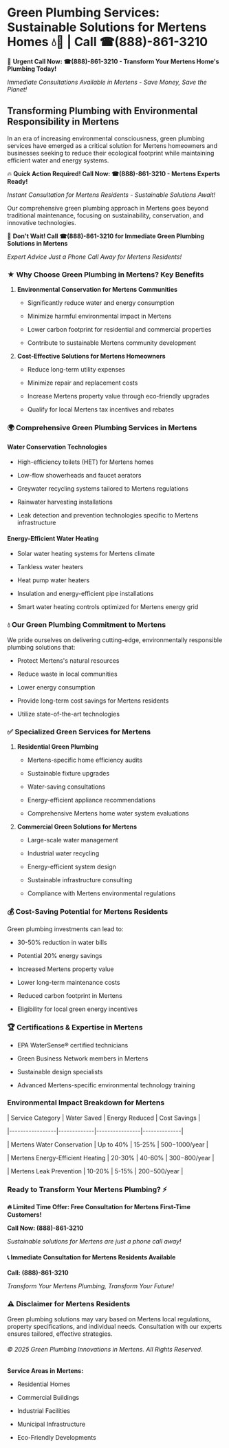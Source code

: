 # Green Plumbing Services: Sustainable Solutions for Mertens Homes 💧🌿 | Call ☎(888)-861-3210

🚨 **Urgent Call Now: ☎(888)-861-3210 - Transform Your Mertens Home's Plumbing Today!**
*Immediate Consultations Available in Mertens - Save Money, Save the Planet!*

## Transforming Plumbing with Environmental Responsibility in Mertens

In an era of increasing environmental consciousness, green plumbing services have emerged as a critical solution for Mertens homeowners and businesses seeking to reduce their ecological footprint while maintaining efficient water and energy systems. 

🔥 **Quick Action Required! Call Now: ☎(888)-861-3210 - Mertens Experts Ready!**
*Instant Consultation for Mertens Residents - Sustainable Solutions Await!*

Our comprehensive green plumbing approach in Mertens goes beyond traditional maintenance, focusing on sustainability, conservation, and innovative technologies.

🚨 **Don't Wait! Call ☎(888)-861-3210 for Immediate Green Plumbing Solutions in Mertens**
*Expert Advice Just a Phone Call Away for Mertens Residents!*

### ★ Why Choose Green Plumbing in Mertens? Key Benefits

1. **Environmental Conservation for Mertens Communities** 
   - Significantly reduce water and energy consumption
   - Minimize harmful environmental impact in Mertens
   - Lower carbon footprint for residential and commercial properties
   - Contribute to sustainable Mertens community development

2. **Cost-Effective Solutions for Mertens Homeowners** 
   - Reduce long-term utility expenses
   - Minimize repair and replacement costs
   - Increase Mertens property value through eco-friendly upgrades
   - Qualify for local Mertens tax incentives and rebates

### 🌍 Comprehensive Green Plumbing Services in Mertens

#### Water Conservation Technologies
- High-efficiency toilets (HET) for Mertens homes
- Low-flow showerheads and faucet aerators
- Greywater recycling systems tailored to Mertens regulations
- Rainwater harvesting installations
- Leak detection and prevention technologies specific to Mertens infrastructure

#### Energy-Efficient Water Heating
- Solar water heating systems for Mertens climate
- Tankless water heaters
- Heat pump water heaters
- Insulation and energy-efficient pipe installations
- Smart water heating controls optimized for Mertens energy grid

### 💧 Our Green Plumbing Commitment to Mertens

We pride ourselves on delivering cutting-edge, environmentally responsible plumbing solutions that:
- Protect Mertens's natural resources
- Reduce waste in local communities
- Lower energy consumption
- Provide long-term cost savings for Mertens residents
- Utilize state-of-the-art technologies

### ✅ Specialized Green Services for Mertens

1. **Residential Green Plumbing**
   - Mertens-specific home efficiency audits
   - Sustainable fixture upgrades
   - Water-saving consultations
   - Energy-efficient appliance recommendations
   - Comprehensive Mertens home water system evaluations

2. **Commercial Green Solutions for Mertens**
   - Large-scale water management
   - Industrial water recycling
   - Energy-efficient system design
   - Sustainable infrastructure consulting
   - Compliance with Mertens environmental regulations

### 💰 Cost-Saving Potential for Mertens Residents

Green plumbing investments can lead to:
- 30-50% reduction in water bills
- Potential 20% energy savings
- Increased Mertens property value
- Lower long-term maintenance costs
- Reduced carbon footprint in Mertens
- Eligibility for local green energy incentives

### 🏆 Certifications & Expertise in Mertens

- EPA WaterSense® certified technicians
- Green Business Network members in Mertens
- Sustainable design specialists
- Advanced Mertens-specific environmental technology training

### Environmental Impact Breakdown for Mertens

| Service Category | Water Saved | Energy Reduced | Cost Savings |
|-----------------|-------------|----------------|--------------|
| Mertens Water Conservation | Up to 40% | 15-25% | $500-$1000/year |
| Mertens Energy-Efficient Heating | 20-30% | 40-60% | $300-$800/year |
| Mertens Leak Prevention | 10-20% | 5-15% | $200-$500/year |

### Ready to Transform Your Mertens Plumbing? ⚡

**🔥 Limited Time Offer: Free Consultation for Mertens First-Time Customers!**

**Call Now: (888)-861-3210**
*Sustainable solutions for Mertens are just a phone call away!*

#### 📞 Immediate Consultation for Mertens Residents Available

**Call: (888)-861-3210**
*Transform Your Mertens Plumbing, Transform Your Future!*

### ⚠️ Disclaimer for Mertens Residents

Green plumbing solutions may vary based on Mertens local regulations, property specifications, and individual needs. Consultation with our experts ensures tailored, effective strategies.

###### © 2025 Green Plumbing Innovations in Mertens. All Rights Reserved.

**Service Areas in Mertens:** 
- Residential Homes
- Commercial Buildings
- Industrial Facilities
- Municipal Infrastructure
- Eco-Friendly Developments